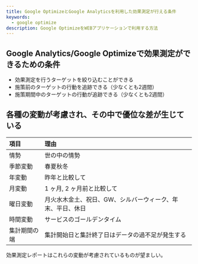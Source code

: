 ```yaml
---
title: Google OptimizeとGoogle Analyticsを利用した効果測定が行える条件
keywords:
  - google optimize
description: Google OptimizeをWEBアプリケーションで利用する方法
---
```


## Google Analytics/Google Optimizeで効果測定ができるための条件

- 効果測定を行うターゲットを絞り込むことができる
- 施策前のターゲットの行動を追跡できる（少なくとも2週間）
- 施策期間中のターゲットの行動が追跡できる（少なくとも2週間）

## 各種の変動が考慮され、その中で優位な差が生じている

|項目|理由|
|:--|:--|
|情勢|世の中の情勢|
|季節変動|春夏秋冬|
|年変動|昨年と比較して|
|月変動|1 ヶ月, 2 ヶ月前と比較して|
|曜日変動|月火水木金土、祝日、GW、シルバーウィーク、年末、平日、休日|
|時間変動|サービスのゴールデンタイム|
|集計期間の端|集計開始日と集計終了日はデータの過不足が発生する|

効果測定レポートはこれらの変動が考慮されているものが望ましい。
